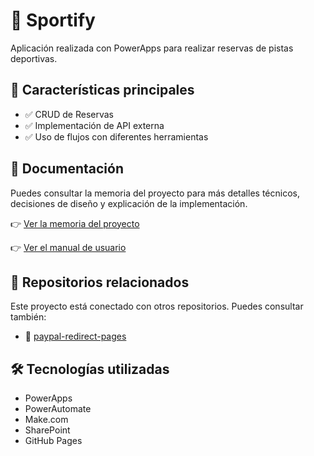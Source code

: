 # 📘 Sportify

Aplicación realizada con PowerApps para realizar reservas de pistas deportivas.

## 🚀 Características principales

- ✅ CRUD de Reservas
- ✅ Implementación de API externa
- ✅ Uso de flujos con diferentes herramientas

## 📄 Documentación

Puedes consultar la memoria del proyecto para más detalles técnicos, decisiones de diseño y explicación de la implementación.

👉 [Ver la memoria del proyecto](https://github.com/Alejan5drox-08M/TFG_AdGM/blob/main/deGregorio_Miguel_Alejandro_Memoria_ProyectoFinal_DAM25.pdf)

👉 [Ver el manual de usuario](https://github.com/Alejan5drox-08M/TFG_AdGM/blob/main/deGregorio_Miguel_Alejandro_Manual_ProyectoFinal_DAM25.pdf)

## 🔗 Repositorios relacionados

Este proyecto está conectado con otros repositorios. Puedes consultar también:

- 🧩 [paypal-redirect-pages](https://github.com/Alejan5drox-08M/paypal_redirect_pages)

## 🛠️ Tecnologías utilizadas

- PowerApps
- PowerAutomate
- Make.com
- SharePoint
- GitHub Pages
